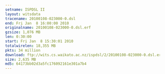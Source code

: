 ```yaml
---
setname: ISPDSL II
layout: witsdata
tracename: 20100108-023000-0.dsl
end: Fri Jan  8 16:00:00 2010
originalname: 20100108-023000-0.dsl.erf
gzsize: 1,076 MB
len: 0:30:00
start: Fri Jan  8 15:30:01 2010
totalwirelen: 18,355 MB
pkts: 34 million
download: ftp://wits.cs.waikato.ac.nz/ispdsl/2/20100108-023000-0.dsl.erf.gz
size: 2,635 MB
md5: 64173bb02d3a5fc176092161e301a7b4
---
```

